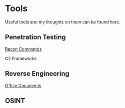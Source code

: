 # Tools

Useful tools and my thoughts on them can be found here.

## Penetration Testing

[Recon Commands](/resources/recommands.md)

C2 Frameworks

## Reverse Engineering

[Office Documents](/resources/officerev.md)

## OSINT
